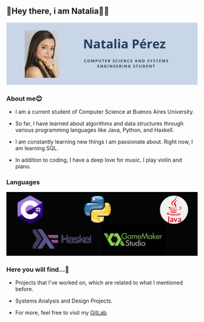 
## 👋Hey there, i am Natalia👩‍💻

![Foto](Images/photo.png)

### About me😊

- I am a current student of Computer Science at Buenos Aires University.

- So far, I have learned about algorithms and data structures through various programming languages like Java, Python, and Haskell.

- I am constantly learning new things I am passionate about. Right now, I am learning SQL.

- In addition to coding, I have a deep love for music. I play violin and piano.

### Languages

![Lenguajes](Images/languages.png)

### Here you will find...🤔

- Projects that I've worked on, which are related to what I mentioned before.

- Systems Analysis and Design Projects.

- For more, feel free to visit my [GitLab](https://git.exactas.uba.ar/nprestrepo).
